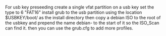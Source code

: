 For usb key preseeding create a single vfat partition on a usb key 
set the type to 6 "FAT16"
install grub to the usb partition using the location $USBKEY/boot/ as the install directory 
then copy a debian ISO to the root of the usbkey and prepend the name debian- to the start of it so the ISO_Scan can find it. 
then you can use the grub.cfg to add more profiles. 
